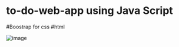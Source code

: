 # to-do-web-app using Java Script 
#Boostrap for css
#html



![image](https://github.com/Nitin667/to-do-web-app/assets/74631112/c057ca87-737f-4b75-80ec-4d4e87488c8f)
